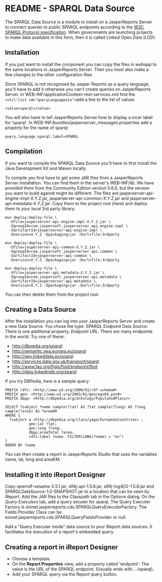 # README - SPARQL Data Source
The SPARQL Data Source is a module to install on a JasperReports Server to connect queries to public SPARQL endpoints according to the [W3C SPARQL Protocol specification](http://www.w3.org/TR/sparql11-protocol/). When governments are launching projects to make data available in this form, then it is called Linked Open Data (LOD).

## Installation
If you just want to install the component you can copy the files in *webapp* to the same locations in JasperReports Server. Then you must also make a few changes to the other configuration files.

Since SPARQL is not recognised by Jasper Reports as a query language, you'll have to add it otherwise you can't create queries on JasperReports Server. In WEB-INF/applicationContext-rest-services.xml find the `<util:list id="queryLanguagesCe">`add a line to the list of values.
```
<value>sparql</value>
```
You will also have to tell JasperReports Server how to display a nicer label for 'sparql'. In WEB-INF/bundles/jasperserver_messages.properties add a property for the name of sparql:
```
query.language.sparql.label=SPARQL
```

## Compilation
If you want to compile the SPARQL Data Source you'll have to first install the Java Development Kit and Maven locally.

To compile you first have to get some JAR files from a JasperReports Server installation. You can find them in the server's WEB-INF/lib. We have provided them from the Community Edition version 5.6.0, but the version you want to build against might be different. The files are jasperserver-api-engine-impl-X.Y.Z.jar, jasperserver-api-common-X.Y.Z.jar and jasperserver-api-metadata-X.Y.Z.jar. Copy them to the project root (here) and deploy them to your local 3rd party library:

```
mvn deploy:deploy-file \
  -Dfile=jasperserver-api-engine-impl-X.Y.Z.jar \
  -DgroupId=com.jaspersoft.jasperserver.api.engine.impl \
  -DartifactId=jasperserver-api-engine-impl \
  -Dversion=X.Y.Z -Dpackaging=jar -Durl=file:3rdparty

mvn deploy:deploy-file \
  -Dfile=jasperserver-api-common-X.Y.Z.jar \
  -DgroupId=com.jaspersoft.jasperserver.api.common \
  -DartifactId=jasperserver-api-common \
  -Dversion=X.Y.Z -Dpackaging=jar -Durl=file:3rdparty

mvn deploy:deploy-file \
  -Dfile=jasperserver-api-metadata-X.Y.Z.jar \
  -DgroupId=com.jaspersoft.jasperserver.api.metadata \
  -DartifactId=jasperserver-api-metadata \
  -Dversion=X.Y.Z -Dpackaging=jar -Durl=file:3rdparty
```
You can then delete them from the project root.

## Creating a Data Source

After the installation you can log into your JasperReports Server and create a new Data Source. You chose the type: SPARQL Endpoint Data Source. There is one additional property. *Endpoint URL*. There are many endpoints in the world. Try one of these:

* http://dbpedia.org/sparql
* http://semantic.eea.europa.eu/sparql
* http://geo.linkeddata.es/sparql
* http://services.data.gov.uk/transport/sparql
* http://www.fao.org/figis/flod/endpoint/flod
* http://data.linkedmdb.org/sparql

If you try DBPedia, here is a sample query:

```
PREFIX rdfs: <http://www.w3.org/2000/01/rdf-schema#>
PREFIX geo: <http://www.w3.org/2003/01/geo/wgs84_pos#>
PREFIX dbpp: <http://dbpedia.org/ontology/PopulatedPlace/>

SELECT ?subject ?name sample(?lat) AS ?lat sample(?long) AS ?long sample(?area) AS ?areaKM
WHERE {
  ?subject a <http://dbpedia.org/class/yago/EuropeanCountries> ;
           geo:lat ?lat;
           geo:long ?long;
           dbpp:areaTotal ?area;
           rdfs:label ?name  FILTER(LANG(?name) = "en")
}
ORDER BY ?name
```

You can then create a report in JasperReports Studio that uses the variables name, lat, long and areaKM.

## Installing it into iReport Designer

Copy openrdf-sesame-2.5.1.jar, slf4j-api-1.5.6.jar, slf4j-log4j12-1.5.6.jar and SPARQLDataSource-1.0-SNAPSHOT.jar to a location that can be seen by iReport. Add the JAR files to the Classpath tab in the Options dialog. On the *Query Executers* tab, add a query excuter for sparql. The Query Executer Factory is eionet.jasperreports.cds.SPARQLQueryExecuterFactory. The Fields Provider Class can be eionet.jasperreports.cds.SPARQLQueryFieldsProvider or null.

Add a "Query Executer mode" data source to your iReport data sources. It facilitates the execution of a report's embedded query.

## Creating a report in iReport Designer

* Choose a template.
* On the **Report Properties** view, add a property called 'endpoint'. The value is the URL of the SPARQL endpoint. (Usually ends with .../sparql).
* Add your SPARQL query via the Report query button.
